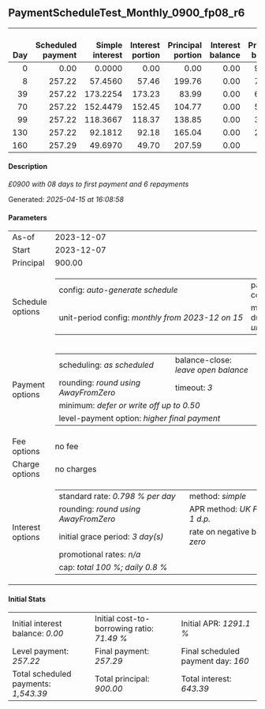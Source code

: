 <h2>PaymentScheduleTest_Monthly_0900_fp08_r6</h2><table><thead style="vertical-align: bottom;"><th style="text-align: right;">Day</th><th style="text-align: right;">Scheduled payment</th><th style="text-align: right;">Simple interest</th><th style="text-align: right;">Interest portion</th><th style="text-align: right;">Principal portion</th><th style="text-align: right;">Interest balance</th><th style="text-align: right;">Principal balance</th><th style="text-align: right;">Total simple interest</th><th style="text-align: right;">Total interest</th><th style="text-align: right;">Total principal</th></thead><tr style="text-align: right;"><td class="ci00">0</td><td class="ci01" style="white-space: nowrap;">0.00</td><td class="ci02">0.0000</td><td class="ci03">0.00</td><td class="ci04">0.00</td><td class="ci05">0.00</td><td class="ci06">900.00</td><td class="ci07">0.0000</td><td class="ci08">0.00</td><td class="ci09">0.00</td></tr><tr style="text-align: right;"><td class="ci00">8</td><td class="ci01" style="white-space: nowrap;">257.22</td><td class="ci02">57.4560</td><td class="ci03">57.46</td><td class="ci04">199.76</td><td class="ci05">0.00</td><td class="ci06">700.24</td><td class="ci07">57.4560</td><td class="ci08">57.46</td><td class="ci09">199.76</td></tr><tr style="text-align: right;"><td class="ci00">39</td><td class="ci01" style="white-space: nowrap;">257.22</td><td class="ci02">173.2254</td><td class="ci03">173.23</td><td class="ci04">83.99</td><td class="ci05">0.00</td><td class="ci06">616.25</td><td class="ci07">230.6814</td><td class="ci08">230.69</td><td class="ci09">283.75</td></tr><tr style="text-align: right;"><td class="ci00">70</td><td class="ci01" style="white-space: nowrap;">257.22</td><td class="ci02">152.4479</td><td class="ci03">152.45</td><td class="ci04">104.77</td><td class="ci05">0.00</td><td class="ci06">511.48</td><td class="ci07">383.1293</td><td class="ci08">383.14</td><td class="ci09">388.52</td></tr><tr style="text-align: right;"><td class="ci00">99</td><td class="ci01" style="white-space: nowrap;">257.22</td><td class="ci02">118.3667</td><td class="ci03">118.37</td><td class="ci04">138.85</td><td class="ci05">0.00</td><td class="ci06">372.63</td><td class="ci07">501.4960</td><td class="ci08">501.51</td><td class="ci09">527.37</td></tr><tr style="text-align: right;"><td class="ci00">130</td><td class="ci01" style="white-space: nowrap;">257.22</td><td class="ci02">92.1812</td><td class="ci03">92.18</td><td class="ci04">165.04</td><td class="ci05">0.00</td><td class="ci06">207.59</td><td class="ci07">593.6772</td><td class="ci08">593.69</td><td class="ci09">692.41</td></tr><tr style="text-align: right;"><td class="ci00">160</td><td class="ci01" style="white-space: nowrap;">257.29</td><td class="ci02">49.6970</td><td class="ci03">49.70</td><td class="ci04">207.59</td><td class="ci05">0.00</td><td class="ci06">0.00</td><td class="ci07">643.3743</td><td class="ci08">643.39</td><td class="ci09">900.00</td></tr></table><p><h4>Description</h4><i>£0900 with 08 days to first payment and 6 repayments</i></p><p>Generated: <i>2025-04-15 at 16:08:58</i></p><h4>Parameters</h4><table><tr><td>As-of</td><td>2023-12-07</td></tr><tr><td>Start</td><td>2023-12-07</td></tr><tr><td>Principal</td><td>900.00</td></tr><tr><td>Schedule options</td><td><table><tr><td>config: <i>auto-generate schedule</i></td><td>payment count: <i>6</i></td></tr><tr><td style="white-space: nowrap;">unit-period config: <i>monthly from 2023-12 on 15</i></td><td>max duration: <i>unlimited</i></td></tr></table></td></tr><tr><td>Payment options</td><td><table><tr><td>scheduling: <i>as scheduled</i></td><td>balance-close: <i>leave&nbsp;open&nbsp;balance</i></td></tr><tr><td>rounding: <i>round using AwayFromZero</i></td><td>timeout: <i>3</i></td></tr><tr><td colspan='2'>minimum: <i>defer&nbsp;or&nbsp;write&nbsp;off&nbsp;up&nbsp;to&nbsp;0.50</i></td></tr><tr><td colspan='2'>level-payment option: <i>higher&nbsp;final&nbsp;payment</i></td></tr></table></td></tr><tr><td>Fee options</td><td>no fee</td></tr><tr><td>Charge options</td><td>no charges</td></tr><tr><td>Interest options</td><td><table><tr><td>standard rate: <i>0.798 % per day</i></td><td>method: <i>simple</i></td></tr><tr><td>rounding: <i>round using AwayFromZero</i></td><td>APR method: <i>UK FCA to 1 d.p.</i></td></tr><tr><td>initial grace period: <i>3 day(s)</i></td><td>rate on negative balance: <i>zero</i></td></tr><tr><td colspan="2">promotional rates: <i><i>n/a</i></i></td></tr><tr><td colspan="2">cap: <i>total 100 %; daily 0.8 %</td></tr></table></td></tr></table><h4>Initial Stats</h4><table><tr><td>Initial interest balance: <i>0.00</i></td><td>Initial cost-to-borrowing ratio: <i>71.49 %</i></td><td>Initial APR: <i>1291.1 %</i></td></tr><tr><td>Level payment: <i>257.22</i></td><td>Final payment: <i>257.29</i></td><td>Final scheduled payment day: <i>160</i></td></tr><tr><td>Total scheduled payments: <i>1,543.39</i></td><td>Total principal: <i>900.00</i></td><td>Total interest: <i>643.39</i></td></tr></table>